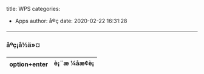 title: WPS
categories:
 - Apps
author: å®ç
date: 2020-02-22 16:31:28
---

### åºç¡å½ä»¤

| option+enter | è¡¨æ ¼åæ¢è¡ |
| --- | --- |


